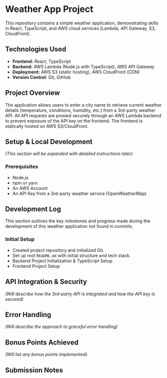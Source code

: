 # Weather App Project

This repository contains a simple weather application, demonstrating skills in React, TypeScript, and AWS cloud services (Lambda, API Gateway, S3, CloudFront).

## Technologies Used

- **Frontend:** React, TypeScript
- **Backend:** AWS Lambda (Node.js with TypeScript), AWS API Gateway
- **Deployment:** AWS S3 (static hosting), AWS CloudFront (CDN)
- **Version Control:** Git, GitHub

## Project Overview

The application allows users to enter a city name to retrieve current weather details (temperature, conditions, humidity, etc.) from a 3rd-party weather API. All API requests are proxied securely through an AWS Lambda backend to prevent exposure of the API key on the frontend. The frontend is statically hosted on AWS S3/CloudFront.

## Setup & Local Development

_(This section will be expanded with detailed instructions later)_

### Prerequisites

- Node.js
- npm or yarn
- An AWS Account
- An API Key from a 3rd-party weather service (OpenWeatherMap)

## Development Log

This section outlines the key milestones and progress made during the development of this weather application not found in commits.

### Initial Setup

- Created project repository and initialized Git.
- Set up root `README.md` with initial structure and tech stack.
- Backend Project Initialization & TypeScript Setup
- Frontend Project Setup

## API Integration & Security

_(Will describe how the 3rd-party API is integrated and how the API key is secured)_

## Error Handling

_(Will describe the approach to graceful error handling)_

## Bonus Points Achieved

_(Will list any bonus points implemented)_

## Submission Notes
